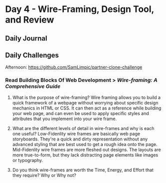 # Day 4 - Wire-Framing, Design Tool, and Review

## Daily Journal

## Daily Challenges

Afternoon: https://github.com/SamLimpic/partner-clone-challenge

### Read Building Blocks Of Web Development > *Wire-framing: A Comprehensive Guide*

1. What is the purpose of wire-framing?
    Wire framing allows you to build a quick framework of a webpage without worrying about specific design mechanics in HTML or CSS.  It can then act as a reference while building your web page, and can even be used to apply specific styles and attributes that you implement into your wire frame.

2. What are the different levels of detail in wire-frames and why is each one useful?
    Low-Fidenlity wire frames are basically web page storyboards.  They're a quick and dirty representation without any advanced styling that are best used to get a rough idea onto the page.
    Mid-Fidenlity wire frames are more fleshed out designs.  The layouts are more true-to-form, but they lack distracting page elements like images or typography.
    
3. Do you think wire-frames are worth the Time, Energy, and Effort that they require? Why or Why not?